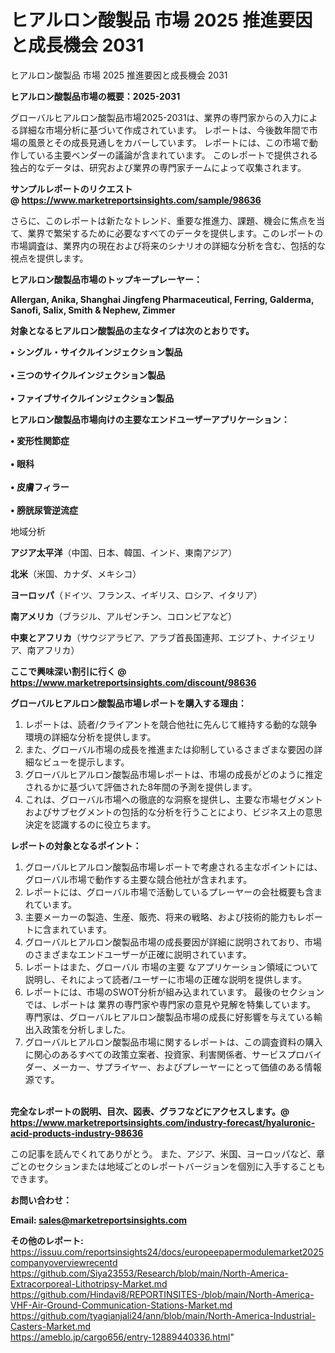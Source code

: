 # ヒアルロン酸製品 市場 2025 推進要因と成長機会 2031
ヒアルロン酸製品 市場 2025 推進要因と成長機会 2031

<strong><b>ヒアルロン酸製品市場の概要：2025-2031</b></strong>

グローバルヒアルロン酸製品市場2025-2031は、業界の専門家からの入力による詳細な市場分析に基づいて作成されています。 レポートは、今後数年間で市場の風景とその成長見通しをカバーしています。 レポートには、この市場で動作している主要ベンダーの議論が含まれています。 このレポートで提供される独占的なデータは、研究および業界の専門家チームによって収集されます。

<strong>サンプルレポートのリクエスト @ <a href=https://www.marketreportsinsights.com/sample/98636>https://www.marketreportsinsights.com/sample/98636</a></strong>

さらに、このレポートは新たなトレンド、重要な推進力、課題、機会に焦点を当て、業界で繁栄するために必要なすべてのデータを提供します。このレポートの市場調査は、業界内の現在および将来のシナリオの詳細な分析を含む、包括的な視点を提供します。

<strong>ヒアルロン酸製品市場のトップキープレーヤー：</strong>

<strong>Allergan, Anika, Shanghai Jingfeng Pharmaceutical, Ferring, Galderma, Sanofi, Salix, Smith & Nephew, Zimmer</strong>

<strong><b>対象となるヒアルロン酸製品の主なタイプは次のとおりです。</b></strong>

<strong>• シングル・サイクルインジェクション製品<br><br>• 三つのサイクルインジェクション製品<br><br>• ファイブサイクルインジェクション製品</strong>

<strong><b>ヒアルロン酸製品市場向けの主要なエンドユーザーアプリケーション：</b></strong>

<strong>• 変形性関節症<br><br>• 眼科<br><br>• 皮膚フィラー<br><br>• 膀胱尿管逆流症</strong>

 地域分析

<strong><b>アジア太平洋</b></strong>（中国、日本、韓国、インド、東南アジア）

<strong><b>北米</b></strong>（米国、カナダ、メキシコ）

<strong><b>ヨーロッパ</b></strong>（ドイツ、フランス、イギリス、ロシア、イタリア）

<strong><b>南アメリカ</b></strong>（ブラジル、アルゼンチン、コロンビアなど）

<strong><b>中東とアフリカ</b></strong>（サウジアラビア、アラブ首長国連邦、エジプト、ナイジェリア、南アフリカ）

<strong>ここで興味深い割引に行く @ <a href=https://www.marketreportsinsights.com/discount/98636>https://www.marketreportsinsights.com/discount/98636</a></strong>

<strong><b>グローバルヒアルロン酸製品市場レポートを購入する理由：</b></strong>
<ol>
  <li>レポートは、読者/クライアントを競合他社に先んじて維持する動的な競争環境の詳細な分析を提供します。</li>
  <li>また、グローバル市場の成長を推進または抑制しているさまざまな要因の詳細なビューを提示します。</li>
  <li>グローバルヒアルロン酸製品市場レポートは、市場の成長がどのように推定されるかに基づいて評価された8年間の予測を提供します。</li>
  <li>これは、グローバル市場への徹底的な洞察を提供し、主要な市場セグメントおよびサブセグメントの包括的な分析を行うことにより、ビジネス上の意思決定を認識するのに役立ちます。</li>
</ol>
<strong><b>レポートの対象となるポイント：</b></strong>
<ol>
  <li>グローバルヒアルロン酸製品市場レポートで考慮される主なポイントには、グローバル市場で動作する主要な競合他社が含まれます。</li>
  <li>レポートには、グローバル市場で活動しているプレーヤーの会社概要も含まれています。</li>
  <li>主要メーカーの製造、生産、販売、将来の戦略、および技術的能力もレポートに含まれています。</li>
  <li>グローバルヒアルロン酸製品市場の成長要因が詳細に説明されており、市場のさまざまなエンドユーザーが正確に説明されています。</li>
  <li>レポートはまた、グローバル 市場の主要 なアプリケーション領域について説明し、それによって読者/ユーザーに市場の正確な説明を提供します。</li>
  <li>レポートには、市場のSWOT分析が組み込まれています。 最後のセクションでは、レポートは 業界の専門家や専門家の意見や見解を特集しています。 専門家は、グローバルヒアルロン酸製品市場の成長に好影響を与えている輸出入政策を分析しました。</li>
  <li>グローバルヒアルロン酸製品市場に関するレポートは、この調査資料の購入に関心のあるすべての政策立案者、投資家、利害関係者、サービスプロバイダー、メーカー、サプライヤー、およびプレーヤーにとって価値のある情報源です。</li>
</ol><br>
<strong>完全なレポートの説明、目次、図表、グラフなどにアクセスします。@ <a href=https://www.marketreportsinsights.com/industry-forecast/hyaluronic-acid-products-industry-98636>https://www.marketreportsinsights.com/industry-forecast/hyaluronic-acid-products-industry-98636</a></strong>

この記事を読んでくれてありがとう。 また、アジア、米国、ヨーロッパなど、章ごとのセクションまたは地域ごとのレポートバージョンを個別に入手することもできます。

<strong><b>お問い合わせ：</b></strong>

<strong>Email: </strong><a href=mailto:sales@marketreportsinsights.com><strong>sales@marketreportsinsights.com</strong></a>

<strong>その他のレポート:</strong>
<br>
<a href=https://issuu.com/reportsinsights24/docs/europeepapermodulemarket2025companyoverviewrecentd>https://issuu.com/reportsinsights24/docs/europeepapermodulemarket2025companyoverviewrecentd</a>
<br>
<a href=https://github.com/Siya23553/Research/blob/main/North-America-Extracorporeal-Lithotripsy-Market.md>https://github.com/Siya23553/Research/blob/main/North-America-Extracorporeal-Lithotripsy-Market.md</a>
<br>
<a href=https://github.com/Hindavi8/REPORTINSITES-/blob/main/North-America-VHF-Air-Ground-Communication-Stations-Market.md>https://github.com/Hindavi8/REPORTINSITES-/blob/main/North-America-VHF-Air-Ground-Communication-Stations-Market.md</a>
<br>
<a href=https://github.com/tyagianjali24/ann/blob/main/North-America-Industrial-Casters-Market.md>https://github.com/tyagianjali24/ann/blob/main/North-America-Industrial-Casters-Market.md</a>
<br>
<a href=https://ameblo.jp/cargo656/entry-12889440336.html>https://ameblo.jp/cargo656/entry-12889440336.html</a>"
